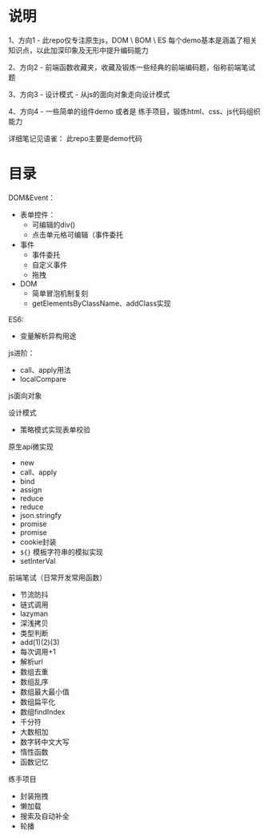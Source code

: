 # 说明
1、方向1 - 此repo仅专注原生js，DOM \ BOM \ ES
每个demo基本是涵盖了相关知识点，以此加深印象及无形中提升编码能力


2、方向2 - 前端函数收藏夹，收藏及锻炼一些经典的前端编码题，俗称前端笔试题

3、方向3 - 设计模式 - 从js的面向对象走向设计模式

4、方向4 - 一些简单的组件demo 或者是 练手项目，锻炼html、css、js代码组织能力

详细笔记见语雀：
此repo主要是demo代码

# 目录

DOM&Event：
+ 表单控件：
    + 可编辑的div()
    + 点击单元格可编辑（事件委托
+ 事件
    + 事件委托
    + 自定义事件
    + 拖拽
+ DOM
    + 简单冒泡机制复刻
    + getElementsByClassName、addClass实现

ES6:
+ 变量解析异构用途

js进阶：
+ call、apply用法
+ localCompare

js面向对象

设计模式
+ 策略模式实现表单校验

原生api微实现
+ new
+ call、apply
+ bind
+ assign
+ reduce
+ reduce
+ json.stringfy
+ promise
+ promise
+ cookie封装
+ `${}` 模板字符串的模拟实现
+ setInterVal

前端笔试（日常开发常用函数）
+ 节流防抖
+ 链式调用
+ lazyman
+ 深浅拷贝
+ 类型判断
+ add(1)(2)(3)
+ 每次调用+1
+ 解析url
+ 数组去重
+ 数组乱序
+ 数组最大最小值
+ 数组扁平化
+ 数组findIndex
+ 千分符
+ 大数相加
+ 数字转中文大写
+ 惰性函数
+ 函数记忆

练手项目
+ 封装拖拽
+ 懒加载
+ 搜索及自动补全
+ 轮播